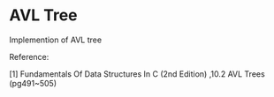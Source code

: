 # AVL Tree

Implemention of AVL tree 




Reference:

[1] Fundamentals Of Data Structures In C (2nd Edition)
    ,10.2 AVL Trees (pg491~505)
